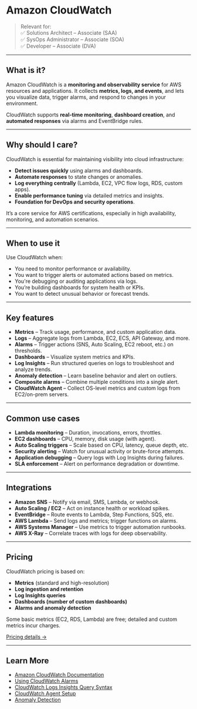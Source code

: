 # Amazon CloudWatch

> Relevant for:  
> ✅ Solutions Architect – Associate (SAA)  
> ✅ SysOps Administrator – Associate (SOA)  
> ✅ Developer – Associate (DVA)

---

## What is it?

Amazon CloudWatch is a **monitoring and observability service** for AWS resources and applications. It collects **metrics, logs, and events**, and lets you visualize data, trigger alarms, and respond to changes in your environment.

CloudWatch supports **real-time monitoring**, **dashboard creation**, and **automated responses** via alarms and EventBridge rules.

---

## Why should I care?

CloudWatch is essential for maintaining visibility into cloud infrastructure:

- **Detect issues quickly** using alarms and dashboards.
- **Automate responses** to state changes or anomalies.
- **Log everything centrally** (Lambda, EC2, VPC flow logs, RDS, custom apps).
- **Enable performance tuning** via detailed metrics and insights.
- **Foundation for DevOps and security operations**.

It’s a core service for AWS certifications, especially in high availability, monitoring, and automation scenarios.

---

## When to use it

Use CloudWatch when:

- You need to monitor performance or availability.
- You want to trigger alerts or automated actions based on metrics.
- You're debugging or auditing applications via logs.
- You’re building dashboards for system health or KPIs.
- You want to detect unusual behavior or forecast trends.

---

## Key features

- **Metrics** – Track usage, performance, and custom application data.
- **Logs** – Aggregate logs from Lambda, EC2, ECS, API Gateway, and more.
- **Alarms** – Trigger actions (SNS, Auto Scaling, EC2 reboot, etc.) on thresholds.
- **Dashboards** – Visualize system metrics and KPIs.
- **Log Insights** – Run structured queries on logs to troubleshoot and analyze trends.
- **Anomaly detection** – Learn baseline behavior and alert on outliers.
- **Composite alarms** – Combine multiple conditions into a single alert.
- **CloudWatch Agent** – Collect OS-level metrics and custom logs from EC2/on-prem servers.

---

## Common use cases

- **Lambda monitoring** – Duration, invocations, errors, throttles.
- **EC2 dashboards** – CPU, memory, disk usage (with agent).
- **Auto Scaling triggers** – Scale based on CPU, latency, queue depth, etc.
- **Security alerting** – Watch for unusual activity or brute-force attempts.
- **Application debugging** – Query logs with Log Insights during failures.
- **SLA enforcement** – Alert on performance degradation or downtime.

---

## Integrations

- **Amazon SNS** – Notify via email, SMS, Lambda, or webhook.
- **Auto Scaling / EC2** – Act on instance health or workload spikes.
- **EventBridge** – Route events to Lambda, Step Functions, SQS, etc.
- **AWS Lambda** – Send logs and metrics; trigger functions on alarms.
- **AWS Systems Manager** – Use metrics to trigger automation runbooks.
- **AWS X-Ray** – Correlate traces with logs for deep observability.

---

## Pricing

CloudWatch pricing is based on:

- **Metrics** (standard and high-resolution)
- **Log ingestion and retention**
- **Log Insights queries**
- **Dashboards (number of custom dashboards)**
- **Alarms and anomaly detection**

Some basic metrics (EC2, RDS, Lambda) are free; detailed and custom metrics incur charges.

[Pricing details →](https://aws.amazon.com/cloudwatch/pricing/)

---

## Learn More

- [Amazon CloudWatch Documentation](https://docs.aws.amazon.com/cloudwatch/index.html)
- [Using CloudWatch Alarms](https://docs.aws.amazon.com/AmazonCloudWatch/latest/monitoring/AlarmThatSendsEmail.html)
- [CloudWatch Logs Insights Query Syntax](https://docs.aws.amazon.com/AmazonCloudWatch/latest/logs/CWL_QuerySyntax.html)
- [CloudWatch Agent Setup](https://docs.aws.amazon.com/AmazonCloudWatch/latest/monitoring/Install-CloudWatch-Agent.html)
- [Anomaly Detection](https://docs.aws.amazon.com/AmazonCloudWatch/latest/monitoring/CloudWatch_Anomaly_Detection.html)
